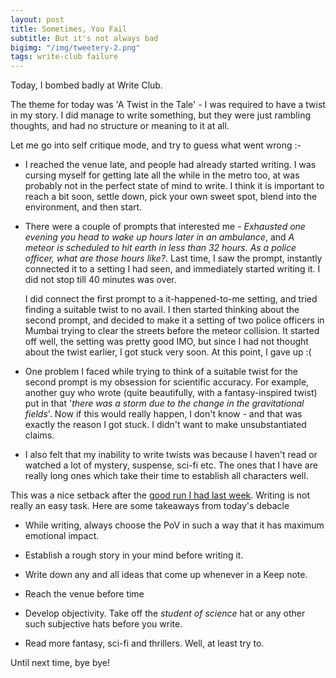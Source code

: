 ```yaml
---
layout: post
title: Sometimes, You Fail
subtitle: But it's not always bad
bigimg: "/img/tweetery-2.png"
tags: write-club failure
---
```


Today, I bombed badly at Write Club.

The theme for today was 'A Twist in the Tale' - I was required to have a twist in my story. I did manage to write something, but they were just rambling thoughts, and had no structure or meaning to it at all.

Let me go into self critique mode, and try to guess what went wrong :-

 * I reached the venue late, and people had already started writing. I was cursing myself for getting late all the while in the metro too, at was probably not in the perfect state of mind to write. I think it is important to reach a bit soon, settle down, pick your own sweet spot, blend into the environment, and then start.

 * There were a couple of prompts that interested me - _Exhausted one evening you head to wake up hours later in an ambulance_, and _A meteor is scheduled to hit earth in less than 32 hours. As a police officer, what are those hours like?_. Last time, I saw the prompt, instantly connected it to a setting I had seen, and immediately started writing it. I did not stop till 40 minutes was over.

    I did connect the first prompt to a it-happened-to-me setting, and tried finding a suitable twist to no avail. I then started thinking about the second prompt, and decided to make it a setting of two police officers in Mumbai trying to clear the streets before the meteor collision. It started off well, the setting was pretty good IMO, but since I had not thought about the twist earlier, I got stuck very soon. At this point, I gave up :(

 * One problem I faced while trying to think of a suitable twist for the second prompt is my obsession for scientific accuracy. For example, another guy who wrote (quite beautifully, with a fantasy-inspired twist) put in that '_there was a storm due to the change in the gravitational fields_'. Now if this would really happen, I don't know - and that was exactly the reason I got stuck. I didn't want to make unsubstantiated claims.

 * I also felt that my inability to write twists was because I haven't read or watched a lot of mystery, suspense, sci-fi etc. The ones that I have are really long ones which take their time to establish all characters well. 

This was a nice setback after the [good run I had last week](https://adivijaykumar.github.io/2018-02-24-writeclub-1/). Writing is not really an easy task. Here are some takeaways from today's debacle 

 * While writing, always choose the PoV in such a way that it has maximum emotional impact.

 * Establish a rough story in your mind before writing it.

 * Write down any and all ideas that come up whenever in a Keep note.

 * Reach the venue before time

 * Develop objectivity. Take off the _student of science_ hat or any other such subjective hats before you write.

 * Read more fantasy, sci-fi and thrillers. Well, at least try to.

Until next time, bye bye!
